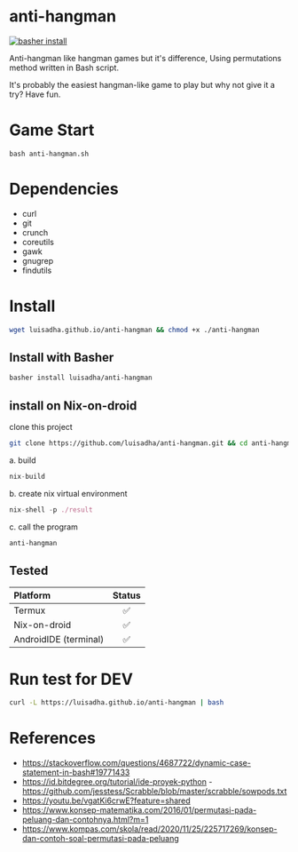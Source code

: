 # anti-hangman
[![basher install](https://www.basher.it/assets/logo/basher_install.svg)](https://www.basher.it/package/)

Anti-hangman like hangman games but it's difference, Using permutations method written in Bash script.

It's probably the easiest hangman-like game to play but why not give it a try? Have fun.


# Game Start

```bash anti-hangman.sh```

# Dependencies
- curl
- git
- crunch
- coreutils
- gawk
- gnugrep
- findutils

# Install

```sh
wget luisadha.github.io/anti-hangman && chmod +x ./anti-hangman
```
## Install with Basher

```sh
basher install luisadha/anti-hangman
```
## install on Nix-on-droid

clone this project

```sh
git clone https://github.com/luisadha/anti-hangman.git && cd anti-hangman
```

a. build

```nix
nix-build
```
b. create nix virtual environment

```nix
nix-shell -p ./result
```
c. call the program

```sh
anti-hangman
```

## Tested
| Platform | Status |
| :---------------- | :------: | 
| Termux | ✅ | 
| Nix-on-droid | ✅ |
| AndroidIDE (terminal) | ✅ |

<!-- ## PREFIX NOTES

- /data/data/com.termux/files/usr
- /data/data/com.termux.nix/files/usr
-->
# Run test for DEV
```sh
curl -L https://luisadha.github.io/anti-hangman | bash
```

# References
- https://stackoverflow.com/questions/4687722/dynamic-case-statement-in-bash#19771433
- https://id.bitdegree.org/tutorial/ide-proyek-python
-https://github.com/jesstess/Scrabble/blob/master/scrabble/sowpods.txt
- https://youtu.be/vgatKi6crwE?feature=shared
- https://www.konsep-matematika.com/2016/01/permutasi-pada-peluang-dan-contohnya.html?m=1
- https://www.kompas.com/skola/read/2020/11/25/225717269/konsep-dan-contoh-soal-permutasi-pada-peluang
